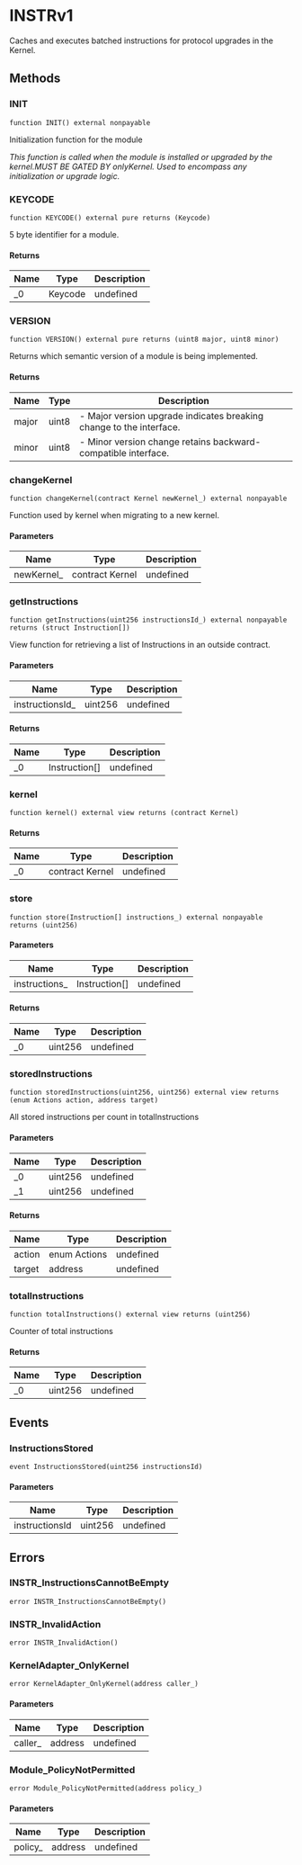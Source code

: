 # INSTRv1





Caches and executes batched instructions for protocol upgrades in the Kernel.



## Methods

### INIT

```solidity
function INIT() external nonpayable
```

Initialization function for the module

*This function is called when the module is installed or upgraded by the kernel.MUST BE GATED BY onlyKernel. Used to encompass any initialization or upgrade logic.*


### KEYCODE

```solidity
function KEYCODE() external pure returns (Keycode)
```

5 byte identifier for a module.




#### Returns

| Name | Type | Description |
|---|---|---|
| _0 | Keycode | undefined |

### VERSION

```solidity
function VERSION() external pure returns (uint8 major, uint8 minor)
```

Returns which semantic version of a module is being implemented.




#### Returns

| Name | Type | Description |
|---|---|---|
| major | uint8 | - Major version upgrade indicates breaking change to the interface. |
| minor | uint8 | - Minor version change retains backward-compatible interface. |

### changeKernel

```solidity
function changeKernel(contract Kernel newKernel_) external nonpayable
```

Function used by kernel when migrating to a new kernel.



#### Parameters

| Name | Type | Description |
|---|---|---|
| newKernel_ | contract Kernel | undefined |

### getInstructions

```solidity
function getInstructions(uint256 instructionsId_) external nonpayable returns (struct Instruction[])
```

View function for retrieving a list of Instructions in an outside contract.



#### Parameters

| Name | Type | Description |
|---|---|---|
| instructionsId_ | uint256 | undefined |

#### Returns

| Name | Type | Description |
|---|---|---|
| _0 | Instruction[] | undefined |

### kernel

```solidity
function kernel() external view returns (contract Kernel)
```






#### Returns

| Name | Type | Description |
|---|---|---|
| _0 | contract Kernel | undefined |

### store

```solidity
function store(Instruction[] instructions_) external nonpayable returns (uint256)
```





#### Parameters

| Name | Type | Description |
|---|---|---|
| instructions_ | Instruction[] | undefined |

#### Returns

| Name | Type | Description |
|---|---|---|
| _0 | uint256 | undefined |

### storedInstructions

```solidity
function storedInstructions(uint256, uint256) external view returns (enum Actions action, address target)
```

All stored instructions per count in totalInstructions



#### Parameters

| Name | Type | Description |
|---|---|---|
| _0 | uint256 | undefined |
| _1 | uint256 | undefined |

#### Returns

| Name | Type | Description |
|---|---|---|
| action | enum Actions | undefined |
| target | address | undefined |

### totalInstructions

```solidity
function totalInstructions() external view returns (uint256)
```

Counter of total instructions




#### Returns

| Name | Type | Description |
|---|---|---|
| _0 | uint256 | undefined |



## Events

### InstructionsStored

```solidity
event InstructionsStored(uint256 instructionsId)
```





#### Parameters

| Name | Type | Description |
|---|---|---|
| instructionsId  | uint256 | undefined |



## Errors

### INSTR_InstructionsCannotBeEmpty

```solidity
error INSTR_InstructionsCannotBeEmpty()
```






### INSTR_InvalidAction

```solidity
error INSTR_InvalidAction()
```






### KernelAdapter_OnlyKernel

```solidity
error KernelAdapter_OnlyKernel(address caller_)
```





#### Parameters

| Name | Type | Description |
|---|---|---|
| caller_ | address | undefined |

### Module_PolicyNotPermitted

```solidity
error Module_PolicyNotPermitted(address policy_)
```





#### Parameters

| Name | Type | Description |
|---|---|---|
| policy_ | address | undefined |


